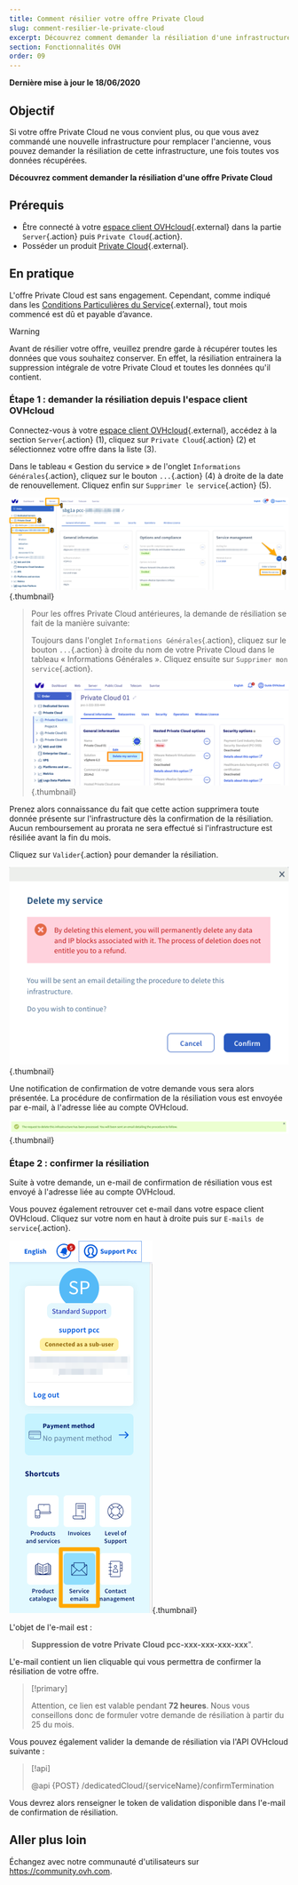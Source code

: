 ```yaml
---
title: Comment résilier votre offre Private Cloud 
slug: comment-resilier-le-private-cloud
excerpt: Découvrez comment demander la résiliation d'une infrastructure Private cloud
section: Fonctionnalités OVH
order: 09
---
```


**Dernière mise à jour le 18/06/2020**

## Objectif

Si votre offre Private Cloud ne vous convient plus, ou que vous avez commandé une nouvelle infrastructure pour remplacer l'ancienne, vous pouvez demander la résiliation de cette infrastructure, une fois toutes vos données récupérées.

**Découvrez comment demander la résiliation d'une offre Private Cloud** 

## Prérequis

- Être connecté à votre [espace client OVHcloud](https://www.ovh.com/auth/?action=gotomanager){.external} dans la partie `Server`{.action} puis `Private Cloud`{.action}.
- Posséder un produit [Private Cloud](https://www.ovhcloud.com/fr/enterprise/products/hosted-private-cloud/){.external}.


## En pratique

L'offre Private Cloud est sans engagement. Cependant, comme indiqué dans les [Conditions Particulières du Service](http://www.ovh.com/fr/support/documents_legaux/conditions_particulieres_dedicated_cloud_2014.pdf){.external}, tout mois commencé est dû et payable d’avance.

>[!warning]
>
> Avant de résilier votre offre, veuillez prendre garde à récupérer toutes les données que vous souhaitez conserver. En effet, la résiliation entrainera la suppression intégrale de votre Private Cloud et toutes les données qu'il contient.
>

### Étape 1 : demander la résiliation depuis l'espace client OVHcloud

Connectez-vous à votre [espace client OVHcloud](https://www.ovh.com/auth/?action=gotomanager){.external}, accédez à la section `Server`{.action} (1), cliquez sur `Private Cloud`{.action} (2) et sélectionnez votre offre dans la liste (3).

Dans le tableau « Gestion du service » de l'onglet `Informations Générales`{.action}, cliquez sur le bouton `...`{.action} (4) à droite de la date de renouvellement. Cliquez enfin sur `Supprimer le service`{.action} (5).

![resiliation depuis l'espace client](images/resiliation1.png){.thumbnail}

> Pour les offres Private Cloud antérieures, la demande de résiliation se fait de la manière suivante: 
>
> Toujours dans l'onglet `Informations Générales`{.action}, cliquez sur le bouton `...`{.action} à droite du nom de votre Private Cloud dans le tableau « Informations Générales ». Cliquez ensuite sur `Supprimer mon service`{.action}.
>
> ![resiliation depuis l'espace client](images/resiliation1bis.png){.thumbnail}
>


Prenez alors connaissance du fait que cette action supprimera toute donnée présente sur l'infrastructure dès la confirmation de la résiliation. Aucun remboursement au prorata ne sera effectué si l'infrastructure est résiliée avant la fin du mois.

Cliquez sur `Valider`{.action} pour demander la résiliation.

![validation resiliation](images/resiliation2.png){.thumbnail}

Une notification de confirmation de votre demande vous sera alors présentée. La procédure de confirmation de la résiliation vous est envoyée par e-mail, à l'adresse liée au compte OVHcloud.

![validation resiliation](images/resiliation3.png){.thumbnail}

### Étape 2 : confirmer la résiliation

Suite à votre demande, un e-mail de confirmation de résiliation vous est envoyé à l'adresse liée au compte OVHcloud. 

Vous pouvez également retrouver cet e-mail dans votre espace client OVHcloud. Cliquez sur votre nom en haut à droite puis sur `E-mails de service`{.action}.

![validation resiliation](images/resiliation4.png){.thumbnail}

L'objet de l'e-mail est :

> **Suppression de votre Private Cloud pcc-xxx-xxx-xxx-xxx**".

L'e-mail contient un lien cliquable qui vous permettra de confirmer la résiliation de votre offre.

> [!primary]
>
> Attention, ce lien est valable pendant **72 heures**. Nous vous conseillons donc de formuler votre demande de résiliation à partir du 25 du mois.
>

Vous pouvez également valider la demande de résiliation via l'API OVHcloud suivante :

> [!api]
>
> @api {POST} /dedicatedCloud/{serviceName}/confirmTermination
>

Vous devrez alors renseigner le token de validation disponible dans l'e-mail de confirmation de résiliation.

## Aller plus loin

Échangez avec notre communauté d'utilisateurs sur <https://community.ovh.com>.
